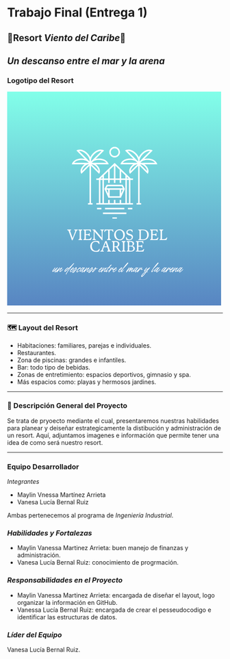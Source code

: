 # Trabajo Final (Entrega 1)
## 🌊Resort *Viento del Caribe*🥥

*Un descanso entre el mar y la arena*
---

### Logotipo del Resort
![Logo del Resort](VIENTOS.png)  

---

### 🗺 Layout del Resort   

- Habitaciones: familiares, parejas e individuales.  
- Restaurantes.   
- Zona de piscinas: grandes e infantiles.  
- Bar: todo tipo de bebidas.  
- Zonas de entretimiento: espacios deportivos, gimnasio y spa. 
- Más espacios como: playas y hermosos jardines.



---

### 📖 Descripción General del Proyecto  
Se trata de pryoecto mediante el cual, presentaremos nuestras habilidades para planear y deiseñar estrategicamente la distibución y administración de un resort.
Aquí, adjuntamos imagenes e información que permite tener una idea de como será nuestro resort.

---

###  Equipo Desarrollador  

  *Integrantes*
- Maylin Vnessa Martínez Arrieta
- Vanesa Lucía Bernal Ruiz

Ambas pertenecemos al programa de *Ingeniería Industrial*.  

###  *Habilidades y Fortalezas*
- Maylin Vanessa Martinez Arrieta: buen manejo de finanzas y administración. 
- Vanesa Lucía Bernal Ruiz: conocimiento de progrmación.
  
### *Responsabilidades en el Proyecto*
- Maylin Vanessa Martinez Arrieta: encargada de diseñar el layout, logo  organizar la información en GitHub.
- Vanessa Lucía Bernal Ruiz: encargada de crear el pesseudocodigo e identificar las estructuras de datos.
   
### *Líder del Equipo*
Vanesa Lucía Bernal Ruiz.

